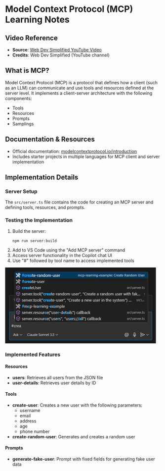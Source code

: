 # Model Context Protocol (MCP) Learning Notes

## Video Reference
- **Source**: [Web Dev Simplified YouTube Video](https://youtu.be/ZoZxQwp1PiM?si=F2Wb-wrBPOkBmKkz)
- **Credits**: Web Dev Simplified (YouTube channel)

## What is MCP?
Model Context Protocol (MCP) is a protocol that defines how a client (such as an LLM) can communicate and use tools and resources defined at the server level. It implements a client-server architecture with the following components:
- Tools
- Resources
- Prompts
- Samplings

## Documentation & Resources
- Official documentation: [modelcontextprotocol.io/introduction](https://modelcontextprotocol.io/introduction)
- Includes starter projects in multiple languages for MCP client and server implementation

## Implementation Details

### Server Setup
The `src/server.ts` file contains the code for creating an MCP server and defining tools, resources, and prompts.

### Testing the Implementation
1. Build the server:
   ```bash
   npm run server:build
   ```
2. Add to VS Code using the "Add MCP server" command
3. Access server functionality in the Copilot chat UI
4. Use "#" followed by tool name to access implemented tools

![Viewing the implemented tools](image.png)

### Implemented Features

#### Resources
- **users**: Retrieves all users from the JSON file
- **user-details**: Retrieves user details by ID

#### Tools
- **create-user**: Creates a new user with the following parameters:
  - username
  - email
  - address
  - age
  - phone number
- **create-random-user**: Generates and creates a random user

#### Prompts
- **generate-fake-user**: Prompt with fixed fields for generating fake user data
